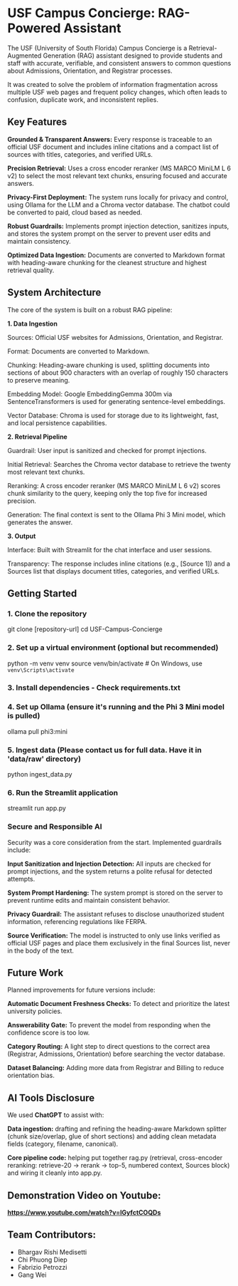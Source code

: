 # USF Campus Concierge: RAG-Powered Assistant
The USF (University of South Florida) Campus Concierge is a Retrieval-Augmented Generation (RAG) assistant designed to provide students and staff with accurate, verifiable, and consistent answers to common questions about Admissions, Orientation, and Registrar processes.

It was created to solve the problem of information fragmentation across multiple USF web pages and frequent policy changes, which often leads to confusion, duplicate work, and inconsistent replies.

## Key Features
**Grounded & Transparent Answers:** Every response is traceable to an official USF document and includes inline citations and a compact list of sources with titles, categories, and verified URLs.

**Precision Retrieval:** Uses a cross encoder reranker (MS MARCO MiniLM L 6 v2) to select the most relevant text chunks, ensuring focused and accurate answers.

**Privacy-First Deployment:** The system runs locally for privacy and control, using Ollama for the LLM and a Chroma vector database. The chatbot could be converted to paid, cloud based as needed.

**Robust Guardrails:** Implements prompt injection detection, sanitizes inputs, and stores the system prompt on the server to prevent user edits and maintain consistency.

**Optimized Data Ingestion:** Documents are converted to Markdown format with heading-aware chunking for the cleanest structure and highest retrieval quality.

## System Architecture
The core of the system is built on a robust RAG pipeline:

**1. Data Ingestion**

Sources: Official USF websites for Admissions, Orientation, and Registrar.

Format: Documents are converted to Markdown.

Chunking: Heading-aware chunking is used, splitting documents into sections of about 900 characters with an overlap of roughly 150 characters to preserve meaning.

Embedding Model: Google EmbeddingGemma 300m via SentenceTransformers is used for generating sentence-level embeddings.

Vector Database: Chroma is used for storage due to its lightweight, fast, and local persistence capabilities.

**2. Retrieval Pipeline**

Guardrail: User input is sanitized and checked for prompt injections.

Initial Retrieval: Searches the Chroma vector database to retrieve the twenty most relevant text chunks.

Reranking: A cross encoder reranker (MS MARCO MiniLM L 6 v2) scores chunk similarity to the query, keeping only the top five for increased precision.

Generation: The final context is sent to the Ollama Phi 3 Mini model, which generates the answer.

**3. Output**

Interface: Built with Streamlit for the chat interface and user sessions.

Transparency: The response includes inline citations (e.g., [Source 1]) and a Sources list that displays document titles, categories, and verified URLs.

## Getting Started

### 1. Clone the repository
git clone [repository-url]
cd USF-Campus-Concierge

### 2. Set up a virtual environment (optional but recommended)
python -m venv venv
source venv/bin/activate  # On Windows, use `venv\Scripts\activate`

### 3. Install dependencies - Check requirements.txt

### 4. Set up Ollama (ensure it's running and the Phi 3 Mini model is pulled)
ollama pull phi3:mini

### 5. Ingest data (Please contact us for full data. Have it in 'data/raw' directory)
python ingest_data.py

### 6. Run the Streamlit application
streamlit run app.py

### Secure and Responsible AI

Security was a core consideration from the start. Implemented guardrails include:

**Input Sanitization and Injection Detection:** All inputs are checked for prompt injections, and the system returns a polite refusal for detected attempts.

**System Prompt Hardening:** The system prompt is stored on the server to prevent runtime edits and maintain consistent behavior.

**Privacy Guardrail:** The assistant refuses to disclose unauthorized student information, referencing regulations like FERPA.

**Source Verification:** The model is instructed to only use links verified as official USF pages and place them exclusively in the final Sources list, never in the body of the text.

## Future Work
Planned improvements for future versions include:

**Automatic Document Freshness Checks:** To detect and prioritize the latest university policies.

**Answerability Gate:** To prevent the model from responding when the confidence score is too low.

**Category Routing:** A light step to direct questions to the correct area (Registrar, Admissions, Orientation) before searching the vector database.

**Dataset Balancing:** Adding more data from Registrar and Billing to reduce orientation bias.

## AI Tools Disclosure
We used **ChatGPT** to assist with:

**Data ingestion:** drafting and refining the heading-aware Markdown splitter (chunk size/overlap, glue of short sections) and adding clean metadata fields (category, filename, canonical).

**Core pipeline code:** helping put together rag.py (retrieval, cross-encoder reranking: retrieve-20 → rerank → top-5, numbered context, Sources block) and wiring it cleanly into app.py.

## Demonstration Video on Youtube:
**https://www.youtube.com/watch?v=lGyfctCOQDs**

## Team Contributors:
- Bhargav Rishi Medisetti
- Chi Phuong Diep
- Fabrizio Petrozzi
- Gang Wei
